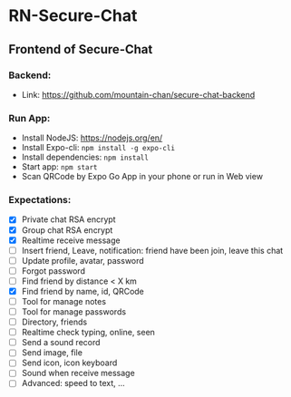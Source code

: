 # RN-Secure-Chat

## Frontend of Secure-Chat

### Backend:
- Link: https://github.com/mountain-chan/secure-chat-backend

### Run App:
- Install NodeJS: https://nodejs.org/en/
- Install Expo-cli: `npm install -g expo-cli`
- Install dependencies: `npm install`
- Start app: `npm start`
- Scan QRCode by Expo Go App in your phone or run in Web view

### Expectations:
- [X] Private chat RSA encrypt
- [X] Group chat RSA encrypt
- [X] Realtime receive message
- [ ] Insert friend, Leave, notification: friend have been join, leave this chat
- [ ] Update profile, avatar, password
- [ ] Forgot password
- [ ] Find friend by distance < X km
- [X] Find friend by name, id, QRCode
- [ ] Tool for manage notes
- [ ] Tool for manage passwords
- [ ] Directory, friends
- [ ] Realtime check typing, online, seen
- [ ] Send a sound record
- [ ] Send image, file
- [ ] Send icon, icon keyboard
- [ ] Sound when receive message
- [ ] Advanced: speed to text, ...
